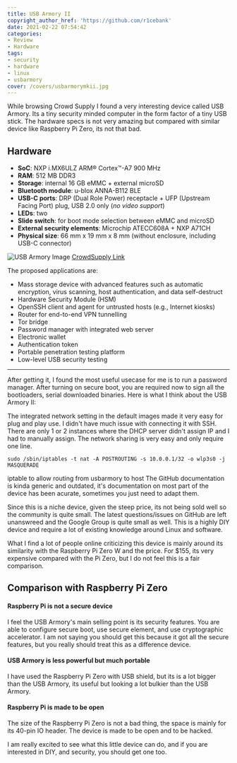 ```yaml
---
title: USB Armory II
copyright_author_href: 'https://github.com/r1cebank'
date: 2021-02-22 07:54:42
categories:
- Review
- Hardware
tags:
- security
- hardware
- linux
- usbarmory
cover: /covers/usbarmorymkii.jpg
---
```

While browsing Crowd Supply I found a very interesting device called USB Armory. Its a tiny security minded computer in the form factor of a tiny USB stick. The hardware specs is not very amazing but compared with similar device like Raspberry Pi Zero, its not that bad.

## Hardware

- **SoC**: NXP i.MX6ULZ ARM® Cortex™-A7 900 MHz
- **RAM**: 512 MB DDR3
- **Storage**: internal 16 GB eMMC + external microSD
- **Bluetooth module**: u-blox ANNA-B112 BLE
- **USB-C ports**: DRP (Dual Role Power) receptacle + UFP (Upstream Facing Port) plug, USB 2.0 only (*no video support*)
- **LEDs**: two
- **Slide switch**: for boot mode selection between eMMC and microSD
- **External security elements**: Microchip ATECC608A + NXP A71CH
- **Physical size**: 66 mm x 19 mm x 8 mm (without enclosure, including USB-C connector)

![USB Armory Image](https://www.crowdsupply.com/img/c49b/usbarmorymkii-angle-01_png_open-graph.jpg)
[CrowdSupply Link](https://www.crowdsupply.com/f-secure/usb-armory-mk-ii)


The proposed applications are:
- Mass storage device with advanced features such as automatic encryption, virus scanning, host authentication, and data self-destruct
- Hardware Security Module (HSM)
- OpenSSH client and agent for untrusted hosts (e.g., Internet kiosks)
- Router for end-to-end VPN tunnelling
- Tor bridge
- Password manager with integrated web server
- Electronic wallet
- Authentication token
- Portable penetration testing platform
- Low-level USB security testing

---

After getting it, I found the most useful usecase for me is to run a password manager. After turning on secure boot, you are required now to sign all the bootloaders, serial downloaded binaries. Here is what I think about the USB Armory II:

The integrated network setting in the default images made it very easy for plug and play use. I didn't have much issue with connecting it with SSH. There are only 1 or 2 instances where the DHCP server didn't assign IP and I had to manually assign. The network sharing is very easy and only require one line.

    sudo /sbin/iptables -t nat -A POSTROUTING -s 10.0.0.1/32 -o wlp3s0 -j MASQUERADE

iptable to allow routing from usbarmory to host
The GitHub documentation is kinda generic and outdated, it's documentation on most part of the device has been acurate, sometimes you just need to adapt them.

Since this is a niche device, given the steep price, its not being sold well so the community is quite small. The latest questions/issues on GitHub are left unanswreed and the Google Group is quite small as well. This is a highly DIY device and require a lot of existing knowledge around Linux and software.

What I find a lot of people online criticizing this device is mainly around its similarity with the Raspberry Pi Zero W and the price. For $155, its very expensive compared with the Pi Zero, but I do not feel this is a fair comparison.

## Comparison with Raspberry Pi Zero

#### Raspberry Pi is not a secure device

I feel the USB Armory's main selling point is its security features. You are able to configure secure boot, use secure element, and use cryptographic accelerator. I am not saying you should get this because it got all the secure features, but you really should treat this as a difference device.

#### USB Armory is less powerful but much portable

I have used the Raspberry Pi Zero with USB shield, but its is a lot bigger than the USB Armory, its useful but looking a lot bulkier than the USB Armory.

#### Raspberry Pi is made to be open

The size of the Raspberry Pi Zero is not a bad thing, the space is mainly for its 40-pin IO header. The device is made to be open and to be hacked.

I am really excited to see what this little device can do, and if you are interested in DIY, and security, you should get one too.

